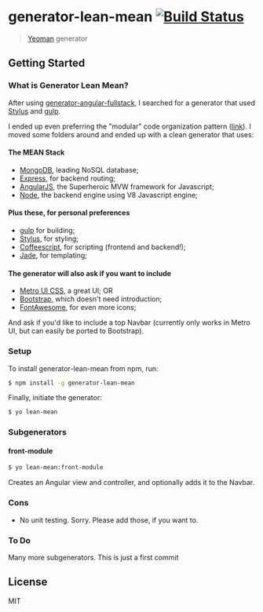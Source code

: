# generator-lean-mean [![Build Status](https://secure.travis-ci.org/phenome/generator-lean-mean.png?branch=master)](https://travis-ci.org/phenome/generator-lean-mean)

> [Yeoman](http://yeoman.io) generator


## Getting Started

### What is Generator Lean Mean?

After using [generator-angular-fullstack](https://www.npmjs.org/package/generator-angular-fullstack), I searched for a generator that used [Stylus](http://learnboost.github.io/stylus/) and [gulp](http://www.gulpjs.com).

I ended up even preferring the "modular" code organization pattern ([link](https://medium.com/opinionated-angularjs/9f01b594bf06)). I moved some folders around and ended up with a clean generator that uses:

#### The MEAN Stack
* [MongoDB](http://www.mongodb.org/), leading NoSQL database;
* [Express](http://expressjs.com/), for backend routing;
* [AngularJS](https://angularjs.org/), the Superheroic MVW framework for Javascript;
* [Node](http://nodejs.org/), the backend engine using V8 Javascript engine;

#### Plus these, for personal preferences
* [gulp](http://www.gulpjs.com) for building;
* [Stylus](http://learnboost.github.io/stylus/), for styling;
* [Coffeescript](http://coffeescript.org/), for scripting (frontend and backend!);
* [Jade](http://jade-lang.com/), for templating;

#### The generator will also ask if you want to include
* [Metro UI CSS](http://metroui.org.ua/), a great UI;
OR
* [Bootstrap](http://getbootstrap.com/), which doesn't need introduction;
* [FontAwesome](http://fortawesome.github.io/Font-Awesome/), for even more icons;

And ask if you'd like to include a top Navbar (currently only works in Metro UI, but can easily be ported to Bootstrap).

### Setup
To install generator-lean-mean from npm, run:

```bash
$ npm install -g generator-lean-mean
```

Finally, initiate the generator:

```bash
$ yo lean-mean
```

### Subgenerators
#### front-module

```bash
$ yo lean-mean:front-module
```

Creates an Angular view and controller, and optionally adds it to the Navbar.


### Cons
* No unit testing. Sorry. Please add those, if you want to.

### To Do
Many more subgenerators. This is just a first commit


## License

MIT
